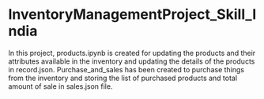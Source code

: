 # InventoryManagementProject_Skill_India
In this project, products.ipynb is created for updating the products and their attributes available in the inventory and updating the details of the products in record.json. Purchase_and_sales has been created to purchase things from the inventory and storing the list of purchased products and total amount of sale in sales.json file.
